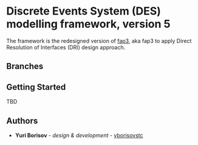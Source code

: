 # Discrete Events System (DES) modelling framework, version 5

The framework is the redesigned version of [fap3](https://github.com/yborisovstc/fap3), aka fap3
to apply Direct Resolution of Interfaces (DRI) design approach.


## Branches


## Getting Started

TBD

## Authors

- **Yuri Borisov** - *design & development* - [yborisovstc](https://github.com/yborisovstc)
